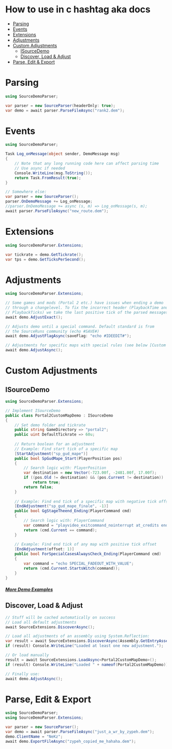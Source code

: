 # How to use in c hashtag aka docs

- [Parsing](#parsing)
- [Events](#events)
- [Extensions](#extensions)
- [Adjustments](#adjustments)
- [Custom Adjustments](#custom-adjustments)
  - [ISourceDemo](#isourcedemo)
  - [Discover, Load & Adjust](#discover-load--adjust)
- [Parse, Edit & Export](#parse-edit--export)

# Parsing
```cs
using SourceDemoParser;

var parser = new SourceParser(headerOnly: true);
var demo = await parser.ParseFileAsync("rank2.dem");
```

# Events
```cs
using SourceDemoParser;

Task Log_onMessage(object sender, DemoMessage msg)
{
	// Note that any long running code here can affect parsing time
	// Use async if needed
	Console.WriteLine(msg.ToString());
	return Task.FromResult(true);
}

// Somewhere else:
var parser = new SourceParser();
parser.OnDemoMessage += Log_onMessage;
//parser.OnDemoMessage += async (s, m) => Log_onMessage(s, m);
await parser.ParseFileAsync("new_route.dem");
```

# Extensions
```cs
using SourceDemoParser.Extensions;

var tickrate = demo.GetTickrate();
var tps = demo.GetTicksPerSecond();
```

# Adjustments
```cs
using SourceDemoParser.Extensions;

// Some games and mods (Portal 2 etc.) have issues when ending a demo
// through a changelevel. To fix the incorrect header (PlaybackTime and
// PlaybackTicks) we take the last positive tick of the parsed messages
await demo.AdjustExact();

// Adjusts demo until a special command. Default standard is from
// the SourceRuns community (echo #SAVE#)
await demo.AdjustFlagAsync(saveFlag: "echo #IDEEDIT#");

// Adjustments for specific maps with special rules (see below [Custom Adjustments](#custom-adjustments))
await demo.AdjustAsync();
```

# Custom Adjustments

## ISourceDemo
```cs
using SourceDemoParser.Extensions;

// Implement ISourceDemo
public class Portal2CustomMapDemo : ISourceDemo
{
	// Set demo folder and tickrate
	public string GameDirectory => "portal2";
	public uint DefaultTickrate => 60u;
	
	// Return boolean for an adjustment
	// Example: Find start tick of a specific map
	[StartAdjustment("sp_gud_mape")]
	public bool SpGudMape_Start(PlayerPosition pos)
	{
		// Search logic with: PlayerPosition
		var destination = new Vector(-723.00f, -2481.00f, 17.00f);
		if ((pos.Old != destination) && (pos.Current != destination))
			return true;
		return false;
	}
	
	// Example: Find end tick of a specific map with negative tick offset
	[EndAdjustment("sp_gud_mape_finale", -1)]
	public bool GgStageTheend_Ending(PlayerCommand cmd)
	{
		// Search logic with: PlayerCommand
		var command = "playvideo_exitcommand_nointerrupt at_credits end_movie credits_video";
		return (cmd.Current == command);
	}
	
	// Example: Find end tick of any map with positive tick offset
	[EndAdjustment(offset: 1)]
	public bool ForSpecialCasesAlwaysCheck_Ending(PlayerCommand cmd)
	{
		var command = "echo SPECIAL_FADEOUT_WITH_VALUE";
		return (cmd.Current.StartsWitch(command));
	}
}
```
##### [More Demo Examples](src/SourceDemoParser.Net/Extensions/Demos)

## Discover, Load & Adjust
```cs
// Stuff will be cached automatically on success
// Load all default adjustments
await SourceExtensions.DiscoverAsync();

// Load all adjustments of an assembly using System.Reflection:
var result = await SourceExtensions.DiscoverAsync(Assembly.GetEntryAssembly());
if (result) Console.WriteLine("Loaded at least one new adjustment.");

// Or load manually
result = await SourceExtensions.LoadAsync<Portal2CustomMapDemo>();
if (result) Console.WriteLine("Loaded " + nameof(Portal2CustomMapDemo));

// Finally use:
await demo.AdjustAsync();
```

# Parse, Edit & Export
```cs
using SourceDemoParser;
using SourceDemoParser.Extensions;

var parser = new SourceParser();
var demo = await parser.ParseFileAsync("just_a_wr_by_zypeh.dem");
demo.ClientName = "NeKz";
await demo.ExportFileAsync("zypeh_copied_me_hahaha.dem");
```